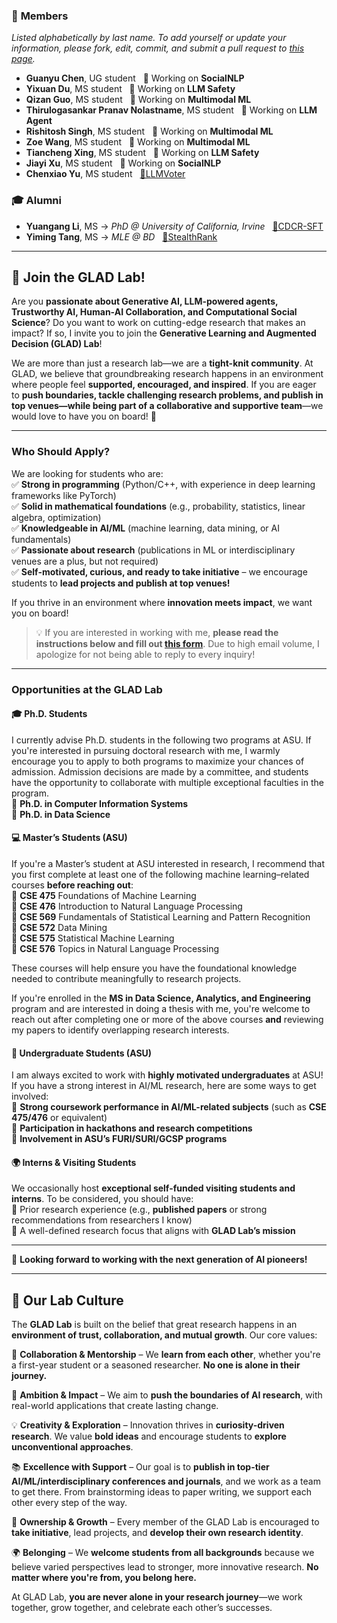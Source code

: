 ### 👥 **Members**
*Listed alphabetically by last name. To add yourself or update your information, please fork, edit, commit, and submit a pull request to [this page](https://github.com/xiyanghu/xiyanghu.github.io/blob/main/_pages/joinus.md).*

- **Guanyu Chen**, UG student
  &nbsp;&nbsp;🔬 Working on **SocialNLP**
- **Yixuan Du**, MS student
  &nbsp;&nbsp;🔬 Working on **LLM Safety**
- **Qizan Guo**, MS student
  &nbsp;&nbsp;🔬 Working on **Multimodal ML**
- **Thirulogasankar Pranav Nolastname**, MS student
  &nbsp;&nbsp;🔬 Working on **LLM Agent**
- **Rishitosh Singh**, MS student
  &nbsp;&nbsp;🔬 Working on **Multimodal ML**
- **Zoe Wang**, MS student
  &nbsp;&nbsp;🔬 Working on **Multimodal ML**
- **Tiancheng Xing**, MS student
  &nbsp;&nbsp;🔬 Working on **LLM Safety**
- **Jiayi Xu**, MS student
  &nbsp;&nbsp;🔬 Working on **SocialNLP**
- **Chenxiao Yu**, MS student
  &nbsp;&nbsp;[📄LLMVoter](https://arxiv.org/abs/2412.15291)

### 🎓 **Alumni**

- **Yuangang Li**, MS → *PhD @ University of California, Irvine*
  &nbsp;&nbsp;[📄CDCR-SFT](https://arxiv.org/abs/2508.12495)
- **Yiming Tang**, MS → *MLE @ BD*
  &nbsp;&nbsp;[📄StealthRank](https://arxiv.org/abs/2504.05804)

---

## **🚀 Join the GLAD Lab!**  

Are you **passionate about Generative AI, LLM-powered agents, Trustworthy AI, Human-AI Collaboration, and Computational Social Science**? Do you want to work on cutting-edge research that makes an impact? If so, I invite you to join the **Generative Learning and Augmented Decision (GLAD) Lab**! 

We are more than just a research lab—we are a **tight-knit community**. At GLAD, we believe that groundbreaking research happens in an environment where people feel **supported, encouraged, and inspired**. If you are eager to **push boundaries, tackle challenging research problems, and publish in top venues—while being part of a collaborative and supportive team**—we would love to have you on board! 🚀

---

### **Who Should Apply?**  
We are looking for students who are:  
✅ **Strong in programming** (Python/C++, with experience in deep learning frameworks like PyTorch)  
✅ **Solid in mathematical foundations** (e.g., probability, statistics, linear algebra, optimization)  
✅ **Knowledgeable in AI/ML** (machine learning, data mining, or AI fundamentals)  
✅ **Passionate about research** (publications in ML or interdisciplinary venues are a plus, but not required)  
✅ **Self-motivated, curious, and ready to take initiative** – we encourage students to **lead projects and publish at top venues!**  

If you thrive in an environment where **innovation meets impact**, we want you on board!

> 💡 If you are interested in working with me, **please read the instructions below and fill out [this form](https://docs.google.com/forms/d/e/1FAIpQLSfK49daEc5MPc5WeE4NyvH73lihwTPay40cbExpYnIpW8LfzA/viewform?usp=dialog)**. Due to high email volume, I apologize for not being able to reply to every inquiry! 
 

---

### **Opportunities at the GLAD Lab**  

#### 🎓 **Ph.D. Students**  
I currently advise Ph.D. students in the following two programs at ASU. If you're interested in pursuing doctoral research with me, I warmly encourage you to apply to both programs to maximize your chances of admission. Admission decisions are made by a committee, and students have the opportunity to collaborate with multiple exceptional faculties in the program.  
🔸 **Ph.D. in Computer Information Systems**  
🔸 **Ph.D. in Data Science**  

#### 💻 **Master’s Students (ASU)**  
If you're a Master’s student at ASU interested in research, I recommend that you first complete at least one of the following machine learning–related courses **before reaching out**:  
📌 **CSE 475** Foundations of Machine Learning  
📌 **CSE 476** Introduction to Natural Language Processing  
📌 **CSE 569** Fundamentals of Statistical Learning and Pattern Recognition  
📌 **CSE 572** Data Mining  
📌 **CSE 575** Statistical Machine Learning  
📌 **CSE 576** Topics in Natural Language Processing  

These courses will help ensure you have the foundational knowledge needed to contribute meaningfully to research projects.

If you're enrolled in the **MS in Data Science, Analytics, and Engineering** program and are interested in doing a thesis with me, you're welcome to reach out after completing one or more of the above courses **and** reviewing my papers to identify overlapping research interests.

#### 🔬 **Undergraduate Students (ASU)**  
I am always excited to work with **highly motivated undergraduates** at ASU! If you have a strong interest in AI/ML research, here are some ways to get involved:  
🔹 **Strong coursework performance in AI/ML-related subjects** (such as **CSE 475/476** or equivalent)  
🔹 **Participation in hackathons and research competitions**  
🔹 **Involvement in ASU’s FURI/SURI/GCSP programs**  


#### 🌍 **Interns & Visiting Students**  
We occasionally host **exceptional self-funded visiting students and interns**. To be considered, you should have:  
🔹 Prior research experience (e.g., **published papers** or strong recommendations from researchers I know)  
🔹 A well-defined research focus that aligns with **GLAD Lab’s mission**  

---

🚀 **Looking forward to working with the next generation of AI pioneers!**  

---

## **🌟 Our Lab Culture**  
The **GLAD Lab** is built on the belief that great research happens in an **environment of trust, collaboration, and mutual growth**. Our core values:  

🤝 **Collaboration & Mentorship** – We **learn from each other**, whether you're a first-year student or a seasoned researcher. **No one is alone in their journey.**  

🚀 **Ambition & Impact** – We aim to **push the boundaries of AI research**, with real-world applications that create lasting change.  

💡 **Creativity & Exploration** – Innovation thrives in **curiosity-driven research**. We value **bold ideas** and encourage students to **explore unconventional approaches**.  

📚 **Excellence with Support** – Our goal is to **publish in top-tier AI/ML/interdisciplinary conferences and journals**, and we work as a team to get there. From brainstorming ideas to paper writing, we support each other every step of the way.  

🎯 **Ownership & Growth** – Every member of the GLAD Lab is encouraged to **take initiative**, lead projects, and **develop their own research identity**.  

🌍 **Belonging** – We **welcome students from all backgrounds** because we believe varied perspectives lead to stronger, more innovative research. **No matter where you're from, you belong here.**  

At GLAD Lab, **you are never alone in your research journey**—we work together, grow together, and celebrate each other’s successes.  
